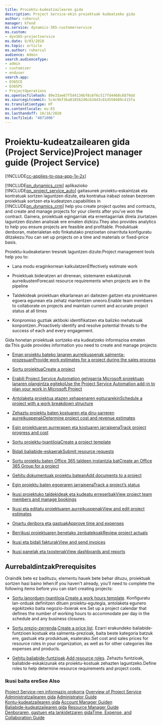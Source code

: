 ```yaml
---
title: Proiektu-kudeatzailearen gida
description: Project Service-ekin proiektuak kudeatzeko gida
author: ruhercul
manager: kfend
ms.service: dynamics-365-customerservice
ms.custom:
- dyn365-projectservice
ms.date: 8/03/2018
ms.topic: article
ms.author: ruhercul
audience: Admin
search.audienceType:
- admin
- customizer
- enduser
search.app:
- D365CE
- D365PS
- ProjectOperations
ms.openlocfilehash: 89e33ae67f5d4134bf8c6f6c517fd4460c6879dd
ms.sourcegitcommit: 5c4c9bf3ba018562d6cb3443c01d550489c415fa
ms.translationtype: HT
ms.contentlocale: eu-ES
ms.lasthandoff: 10/16/2020
ms.locfileid: "4071006"
---
```

# <a name="project-manager-guide-project-service"></a><span data-ttu-id="f80ed-103">Proiektu-kudeatzailearen gida (Project Service)</span><span class="sxs-lookup"><span data-stu-id="f80ed-103">Project manager guide (Project Service)</span></span>

[!INCLUDE[cc-applies-to-psa-app-1x-2x](../includes/cc-applies-to-psa-app-1x-2x.md)]

[!INCLUDE[pn_dynamics_crm](../includes/pn-dynamics-crm.md)] <span data-ttu-id="f80ed-104">aplikazioko [!INCLUDE[pn_project_service_auto](../includes/pn-project-service-auto.md)] gaitasunek proiektu-eskaintzak eta kontratuak sortzen laguntzen dizute, eta kontratua irabazi ostean bezeroen proiektuak sortzen eta kudeatzen.</span><span class="sxs-lookup"><span data-stu-id="f80ed-104">capabilities in [!INCLUDE[pn_dynamics_crm](../includes/pn-dynamics-crm.md)] help you create project quotes and contracts, and create and manage projects for your clients after you’ve won the contract.</span></span> <span data-ttu-id="f80ed-105">Gainera, proiektuak egingarriak eta errentagarriak direla ziurtatzen laguntzen dizuten analisiak ere ematen dizkizu.</span><span class="sxs-lookup"><span data-stu-id="f80ed-105">They also provides analytics to help you ensure projects are feasible and profitable.</span></span> <span data-ttu-id="f80ed-106">Produktuak denboran, materialetan edo finkatutako prezioetan oinarrituta konfiguratu ditzakezu.</span><span class="sxs-lookup"><span data-stu-id="f80ed-106">You can set up projects on a time and materials or fixed-price basis.</span></span>  
  
 <span data-ttu-id="f80ed-107">Proiektu-kudeaketaren tresnek laguntzen dizute:</span><span class="sxs-lookup"><span data-stu-id="f80ed-107">Project management tools help you to:</span></span>  
  
-   <span data-ttu-id="f80ed-108">Lana modu eraginkorrean kalkulatzen</span><span class="sxs-lookup"><span data-stu-id="f80ed-108">Effectively estimate work</span></span>  
  
-   <span data-ttu-id="f80ed-109">Proiektuak bideratzen ari direnean, sistemaren eskakizunak aurreikusten</span><span class="sxs-lookup"><span data-stu-id="f80ed-109">Forecast resource requirements when projects are in the pipeline</span></span>  
  
-   <span data-ttu-id="f80ed-110">Taldekideak proiektuan elkarlanean ari daitezen gaitzen eta proiektuaren egoera egunean eta zehatz mantentzen uneoro.</span><span class="sxs-lookup"><span data-stu-id="f80ed-110">Enable team members to collaborate on projects and maintain current and accurate project status at all times</span></span>  
  
-   <span data-ttu-id="f80ed-111">Konpromiso guztiak aktiboki identifikatzen eta balizko mehatxuak konpontzen..</span><span class="sxs-lookup"><span data-stu-id="f80ed-111">Proactively identify and resolve potential threats to the success of each and every engagement.</span></span>  
  
<span data-ttu-id="f80ed-112">Gida honetan proiektuak sortzeko eta kudeatzeko informazioa ematen da:</span><span class="sxs-lookup"><span data-stu-id="f80ed-112">This guide provides information you need to create and manage projects:</span></span>  
  
-   [<span data-ttu-id="f80ed-113">Eman proiektu bateko lanaren aurreikuspenak salmenta-prozesuan</span><span class="sxs-lookup"><span data-stu-id="f80ed-113">Provide work estimates for a project during the sales process</span></span>](../psa/provide-estimates-project-during-sales-process.md)  
  
-   [<span data-ttu-id="f80ed-114">Sortu proiektua</span><span class="sxs-lookup"><span data-stu-id="f80ed-114">Create a project</span></span>](../psa/create-project.md)  
  
-   [<span data-ttu-id="f80ed-115">Erabili Project Service Automation gehigarria Microsoft proiektuan lanaren plangintza egiteko</span><span class="sxs-lookup"><span data-stu-id="f80ed-115">Use the Project Service Automation add-in to plan your work in Microsoft Project</span></span>](../psa/add-plan-work-microsoft-project.md)  
  
-   [<span data-ttu-id="f80ed-116">Antolaketa proiektua atazen xehapenaren egiturarekin</span><span class="sxs-lookup"><span data-stu-id="f80ed-116">Schedule a project with a work breakdown structure</span></span>](../psa/schedule-project-work-breakdown-structure.md)  
  
-   [<span data-ttu-id="f80ed-117">Zehaztu proiektu baten kostuaren eta diru-sarreren aurreikuspenak</span><span class="sxs-lookup"><span data-stu-id="f80ed-117">Determine project cost and revenue estimates</span></span>](../psa/determine-project-cost-revenue-estimates.md)  
  
-   [<span data-ttu-id="f80ed-118">Egin proiektuaren aurrerapen eta kostuaren jarraipena</span><span class="sxs-lookup"><span data-stu-id="f80ed-118">Track project progress and cost</span></span>](../psa/track-project-progress-cost.md)  
  
-   [<span data-ttu-id="f80ed-119">Sortu proiektu-txantiloia</span><span class="sxs-lookup"><span data-stu-id="f80ed-119">Create a project template</span></span>](../psa/create-project-template.md)  
  
-   [<span data-ttu-id="f80ed-120">Bidali baliabide-eskaerak</span><span class="sxs-lookup"><span data-stu-id="f80ed-120">Submit resource requests</span></span>](../psa/submit-resource-requests.md)  
  
-   [<span data-ttu-id="f80ed-121">Sortu proiektu baten Office 365 taldeen instantzia bat</span><span class="sxs-lookup"><span data-stu-id="f80ed-121">Create an Office 365 Group for a project</span></span>](../psa/create-office-365-group-project.md)  
  
-   [<span data-ttu-id="f80ed-122">Gehitu dokumentuak proiektu batean</span><span class="sxs-lookup"><span data-stu-id="f80ed-122">Add documents to a project</span></span>](../psa/add-documents-project.md)  
  
-   [<span data-ttu-id="f80ed-123">Egin proiektu baten egoeraren jarraipena</span><span class="sxs-lookup"><span data-stu-id="f80ed-123">Track a project’s status</span></span>](../psa/track-project-status.md)  
  
-   [<span data-ttu-id="f80ed-124">Ikusi proiektuko taldekideak eta kudeatu erreserbak</span><span class="sxs-lookup"><span data-stu-id="f80ed-124">View project team members and manage bookings</span></span>](../psa/view-project-team-members-manage-bookings.md)  
  
-   [<span data-ttu-id="f80ed-125">Ikusi eta editatu proiektuaren aurreikuspenak</span><span class="sxs-lookup"><span data-stu-id="f80ed-125">View and edit project estimates</span></span>](../psa/view-edit-project-estimates.md)  
  
-   [<span data-ttu-id="f80ed-126">Onartu denbora eta gastuak</span><span class="sxs-lookup"><span data-stu-id="f80ed-126">Approve time and expenses</span></span>](../psa/approve-time-expenses.md)  
  
-   [<span data-ttu-id="f80ed-127">Berrikusi proiektuaren benetako zenbatekoak</span><span class="sxs-lookup"><span data-stu-id="f80ed-127">Review project actuals</span></span>](../psa/review-project-actuals.md)  
  
-   [<span data-ttu-id="f80ed-128">Ikusi eta bidali fakturak</span><span class="sxs-lookup"><span data-stu-id="f80ed-128">View and send invoices</span></span>](../psa/view-send-invoices.md)  
  
-   [<span data-ttu-id="f80ed-129">Ikusi panelak eta txostenak</span><span class="sxs-lookup"><span data-stu-id="f80ed-129">View dashboards and reports</span></span>](../psa/view-dashboards-reports.md)  
  
## <a name="prerequisites"></a><span data-ttu-id="f80ed-130">Aurrebaldintzak</span><span class="sxs-lookup"><span data-stu-id="f80ed-130">Prerequisites</span></span>  
 <span data-ttu-id="f80ed-131">Oraindik bete ez badituzu, elementu hauek bete behar dituzu, proiektuak sortzen hasi baino lehen:</span><span class="sxs-lookup"><span data-stu-id="f80ed-131">If you haven't already, you’ll need to complete the following items before you can start creating projects:</span></span>  
  
-   <span data-ttu-id="f80ed-132">[Sortu lanorduen-txantiloia](../psa/create-work-hours-template.md).</span><span class="sxs-lookup"><span data-stu-id="f80ed-132">[Create a work hours template](../psa/create-work-hours-template.md).</span></span> <span data-ttu-id="f80ed-133">Konfiguratu lan-orduak definitzen dituen proiektu-egutegia, antolaketa egunero egokitzeko baita negozio-itxierak ere.</span><span class="sxs-lookup"><span data-stu-id="f80ed-133">Set up a project calendar that defines the number of working hours to accommodate per day in the schedule and any business closures.</span></span>  
  
-   <span data-ttu-id="f80ed-134">[Sortu prezio-zerrenda](../psa/create-price-list.md).</span><span class="sxs-lookup"><span data-stu-id="f80ed-134">[Create a price list](../psa/create-price-list.md).</span></span> <span data-ttu-id="f80ed-135">Ezarri erakundeko baliabide-funtzioen kostuak eta salmenta-prezioak, baita beste kategoria batzuk ere, gastuak eta produktuak, esaterako.</span><span class="sxs-lookup"><span data-stu-id="f80ed-135">Set cost and sales prices for resource roles in your organization, as well as for other categories like expenses and products.</span></span>  
  
-   <span data-ttu-id="f80ed-136">[Gehitu baliabide-funtzioak](../psa/add-resource-roles.md).</span><span class="sxs-lookup"><span data-stu-id="f80ed-136">[Add resource roles](../psa/add-resource-roles.md).</span></span> <span data-ttu-id="f80ed-137">Zehaztu funtzioak, baliabide-eskakizunak eta proiektu-kostuak zehazten laguntzeko.</span><span class="sxs-lookup"><span data-stu-id="f80ed-137">Define roles to help determine resource requirements and project costs.</span></span>  
  
### <a name="see-also"></a><span data-ttu-id="f80ed-138">Ikusi baita ere</span><span class="sxs-lookup"><span data-stu-id="f80ed-138">See Also</span></span>  
 <span data-ttu-id="f80ed-139">[Project Service-ren informazio orokorra](../psa/overview.md) </span><span class="sxs-lookup"><span data-stu-id="f80ed-139">[Overview of Project Service](../psa/overview.md) </span></span>  
 <span data-ttu-id="f80ed-140">[Administratzailearen gida](../psa/admin-guide.md) </span><span class="sxs-lookup"><span data-stu-id="f80ed-140">[Administrator Guide](../psa/admin-guide.md) </span></span>  
 <span data-ttu-id="f80ed-141">[Kontu-kudeatzailearen gida](../psa/account-manager-guide.md) </span><span class="sxs-lookup"><span data-stu-id="f80ed-141">[Account Manager Guiden](../psa/account-manager-guide.md) </span></span>  
 <span data-ttu-id="f80ed-142">[Baliabide-kudeatzailearen gida](../psa/resource-manager-guide.md) </span><span class="sxs-lookup"><span data-stu-id="f80ed-142">[Resource Manager Guide](../psa/resource-manager-guide.md) </span></span>  
 [<span data-ttu-id="f80ed-143">Denboraren, gastuen eta lankidetzaren gida</span><span class="sxs-lookup"><span data-stu-id="f80ed-143">Time, Expense, and Collaboration Guide</span></span>](../psa/time-expense-collaboration-guide.md)

